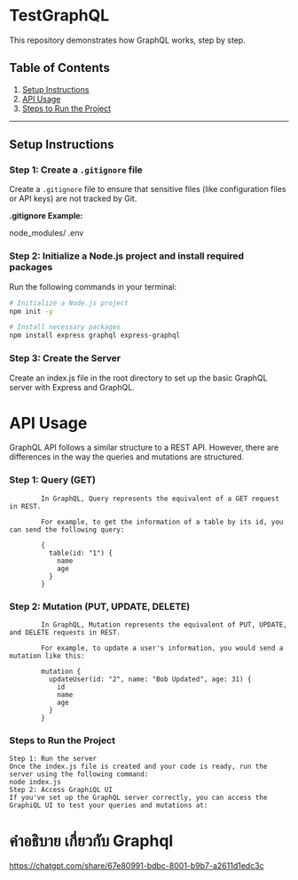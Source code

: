  # TestGraphQL

This repository demonstrates how GraphQL works, step by step.

## Table of Contents

1. [Setup Instructions](#setup-instructions)
2. [API Usage](#api-usage)
3. [Steps to Run the Project](#steps-to-run-the-project)

---

## Setup Instructions

### Step 1: Create a `.gitignore` file

Create a `.gitignore` file to ensure that sensitive files (like configuration files or API keys) are not tracked by Git.

**.gitignore Example:**

node_modules/ .env

### Step 2: Initialize a Node.js project and install required packages

Run the following commands in your terminal:

```bash
# Initialize a Node.js project
npm init -y

# Install necessary packages
npm install express graphql express-graphql
```

### Step 3: Create the Server

Create an index.js file in the root directory to set up the basic GraphQL server with Express and GraphQL.

# API Usage
GraphQL API follows a similar structure to a REST API. However, there are differences in the way the queries and mutations are structured.

### Step 1: Query (GET)
            In GraphQL, Query represents the equivalent of a GET request in REST.
            
            For example, to get the information of a table by its id, you can send the following query:
            
            {
              table(id: "1") {
                name
                age
              }
            }
### Step 2: Mutation (PUT, UPDATE, DELETE)
            In GraphQL, Mutation represents the equivalent of PUT, UPDATE, and DELETE requests in REST.
            
            For example, to update a user's information, you would send a mutation like this:
            
            mutation {
              updateUser(id: "2", name: "Bob Updated", age: 31) {
                id
                name
                age
              }
            }


### Steps to Run the Project
    Step 1: Run the server
    Once the index.js file is created and your code is ready, run the server using the following command:
    node index.js
    Step 2: Access GraphiQL UI
    If you've set up the GraphQL server correctly, you can access the GraphiQL UI to test your queries and mutations at:

# คำอธิบาย เกี่ยวกับ Graphql
   https://chatgpt.com/share/67e80991-bdbc-8001-b9b7-a2611d1edc3c 


